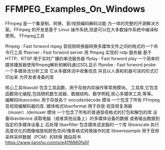 # FFMPEG_Examples_On_Windows
FFmpeg 是一个集录制、转换、音/视频编码解码功能 为一体的完整的开源解决方案。FFmpeg 的开发是基于 Linux 操作系统,但是可以在大多数操作系统中编译和使用。
FFmpeg工具

ffmpeg : Fast forword mpeg
音视频转换器转换多媒体文件之间的格式的一个命令行工具
ffserver : Fast forword server
用 ffmpeg 实现的 rstp 服务器 基于 HTTP、RTSP 用于实时广播的串流服务器
ffplay : Fast forword play
一个简单的媒体播放器使用ffmpeg解析和解码通过SDL显示
ffprobe : Fast forword probe
一个多媒体流分析工具 它从多媒体流中收集信息 并且以人类和机器可读的形式打印出来
为开发者准备的库

核心工具libavutil
包含工具函数，用于存放内存操作等常用模块。
工具库,它包含函数简化编程,包括随机数生成器、数据结构、数学例程,核心多媒体工具,等等。
编解码libavcodec
用于存放各个 encode/decode 模块
一个包含了所有 FFmpeg 音视频编解码器的库.
媒体格式libavformat
用于存放 视音频复用器（muxer）/demuxer 模块
一个包含了所有的普通音视格式的打包和解包的库
设备libavdevice
读取电脑（或者其他设备上）的多媒体设备的数据 或者输出数据到指定的多媒体设备上
后处理
libavfilter
包含媒体滤波器的一个库
libswscale
执行高度优化的图像缩放和颜色空间/像素格式转换操作的库
libswresample
用于音频采样采样数据（PCM）的转换
摘自简书 https://www.jianshu.com/p/e41f6860fa5f
